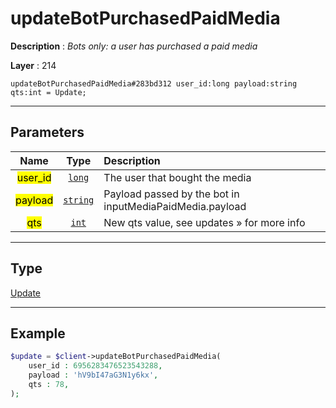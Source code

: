 # updateBotPurchasedPaidMedia

**Description** : *Bots only: a user has purchased a paid media*

**Layer** : 214

```tl
updateBotPurchasedPaidMedia#283bd312 user_id:long payload:string qts:int = Update;
```

---

## Parameters

| Name | Type | Description |
| :---: | :---: | :--- |
| <mark>user_id</mark> | [`long`](type/long) | The user that bought the media |
| <mark>payload</mark> | [`string`](type/string) | Payload passed by the bot in inputMediaPaidMedia.payload |
| <mark>qts</mark> | [`int`](type/int) | New qts value, see updates » for more info |

---

## Type

[Update](type/Update)

---

## Example

```php
$update = $client->updateBotPurchasedPaidMedia(
	user_id : 6956283476523543288,
	payload : 'hV9bI47aG3N1y6kx',
	qts : 78,
);
```